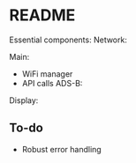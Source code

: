 # README

Essential components:
Network:

Main:

- WiFi manager
- API calls
  ADS-B:

Display:

## To-do

- Robust error handling
